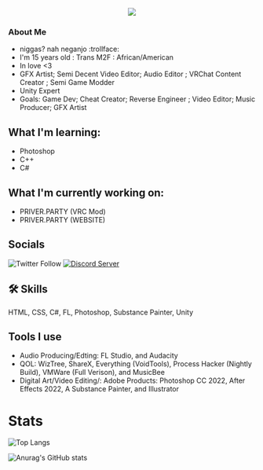 
<p align="center">
  <img src="https://github.com/terkoshi/terkoshi/blob/master/assets/welcome.png?raw=true) alt="My Name!"/>
</p>


###  About Me
* niggas? nah neganjo :trollface:
* I'm 15 years old : Trans M2F : African/American
* In love <3
* GFX Artist; Semi Decent Video Editor; Audio Editor ; VRChat Content Creator ; Semi Game Modder
* Unity Expert
* Goals: Game Dev; Cheat Creator; Reverse Engineer ; Video Editor; Music Producer; GFX Artist
## What I'm learning:

* Photoshop 
* C++
* C#

## What I'm currently working on:

* PRIVER.PARTY (VRC Mod)
* PRIVER.PARTY (WEBSITE)

## Socials
[1]: https://discord.gg/winners

![Twitter Follow](https://img.shields.io/twitter/follow/skullface646?style=for-the-badge&logo=Twitter)
[![Discord Server](https://img.shields.io/badge/My%20Discord-%20discord.gg%2sql-blueviolet?style=for-the-badge&logo=DIscord)][1]
## 🛠 Skills
HTML, CSS, C#, FL, Photoshop, Substance Painter, Unity

## Tools I use

* Audio Producing/Edting: FL Studio, and Audacity
* QOL: WizTree, ShareX, Everything (VoidTools), Process Hacker (Nightly Build), VMWare (Full Verison), and MusicBee
* Digital Art/Video Editing/: Adobe Products: Photoshop CC 2022,  After Effects 2022, A Substance Painter, and Illustrator

# Stats 

![Top Langs](https://github-readme-stats.vercel.app/api/top-langs/?username=terkoshi=&layout=compact&show_icons=true&theme=dark)

![Anurag's GitHub stats](https://github-readme-stats.vercel.app/api?username=terkoshi=&show_icons=true&theme=dark)
